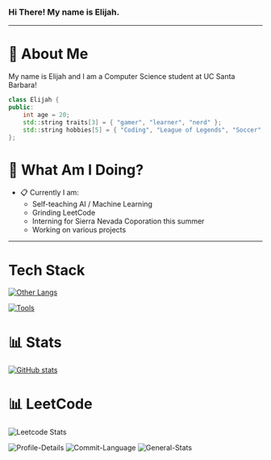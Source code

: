 ### Hi There! My name is Elijah.
-----
# :postbox: About Me
My name is Elijah and I am a Computer Science student at UC Santa Barbara!

```c++
class Elijah {
public:
    int age = 20;
    std::string traits[3] = { "gamer", "learner", "nerd" };
    std::string hobbies[5] = { "Coding", "League of Legends", "Soccer", "Basketball", "Reading" };
};
```
# :round_pushpin: What Am I Doing?
- :clipboard: Currently I am:
  - Self-teaching AI / Machine Learning
  - Grinding LeetCode
  - Interning for Sierra Nevada Coporation this summer
  - Working on various projects
-----

# Tech Stack

[![Other Langs](https://skillicons.dev/icons?i=python,js,nodejs,html,css,cpp,c&theme=dark)](https://skillicons.dev)

[![Tools](https://skillicons.dev/icons?i=vscode,heroku,github&theme=dark)](https://skillicons.dev)

# :bar_chart: Stats
[![GitHub stats](https://github-readme-stats.vercel.app/api?username=elijahelephant)](https://github.com/anuraghazra/github-readme-stats)
# :bar_chart: LeetCode
![Leetcode Stats](https://leetcard.jacoblin.cool/williamsej26)

![Profile-Details](http://github-profile-summary-cards.vercel.app/api/cards/profile-details?username=elijahelephant&theme=github_dark)
![Commit-Language](http://github-profile-summary-cards.vercel.app/api/cards/most-commit-language?username=elijahelephant&theme=github_dark)
![General-Stats](http://github-profile-summary-cards.vercel.app/api/cards/stats?username=elijahelephant&theme=github_dark)
